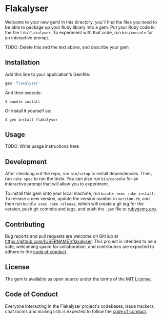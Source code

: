 # Flakalyser

Welcome to your new gem! In this directory, you'll find the files you need to be able to package up your Ruby library into a gem. Put your Ruby code in the file `lib/flakalyser`. To experiment with that code, run `bin/console` for an interactive prompt.

TODO: Delete this and the text above, and describe your gem

## Installation

Add this line to your application's Gemfile:

```ruby
gem 'flakalyser'
```

And then execute:

    $ bundle install

Or install it yourself as:

    $ gem install flakalyser

## Usage

TODO: Write usage instructions here

## Development

After checking out the repo, run `bin/setup` to install dependencies. Then, run `rake spec` to run the tests. You can also run `bin/console` for an interactive prompt that will allow you to experiment.

To install this gem onto your local machine, run `bundle exec rake install`. To release a new version, update the version number in `version.rb`, and then run `bundle exec rake release`, which will create a git tag for the version, push git commits and tags, and push the `.gem` file to [rubygems.org](https://rubygems.org).

## Contributing

Bug reports and pull requests are welcome on GitHub at https://github.com/[USERNAME]/flakalyser. This project is intended to be a safe, welcoming space for collaboration, and contributors are expected to adhere to the [code of conduct](https://github.com/[USERNAME]/flakalyser/blob/master/CODE_OF_CONDUCT.md).


## License

The gem is available as open source under the terms of the [MIT License](https://opensource.org/licenses/MIT).

## Code of Conduct

Everyone interacting in the Flakalyser project's codebases, issue trackers, chat rooms and mailing lists is expected to follow the [code of conduct](https://github.com/[USERNAME]/flakalyser/blob/master/CODE_OF_CONDUCT.md).
